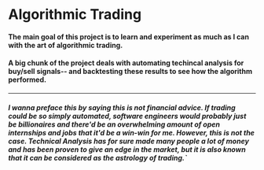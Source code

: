 # Algorithmic Trading


#### The main goal of this project is to learn and experiment as much as I can with the art of algorithmic trading.  
#### A big chunk of the project deals with automating techincal analysis for buy/sell signals-- and backtesting these results to see how the algorithm performed.
---
##### I wanna preface this by saying this is not financial advice. If trading could be so simply automated, software engineers would probably just be billionaires and there'd be an overwhelming amount of open internships and jobs that it'd be a win-win for me. However, this is not the case.  Technical Analysis has for sure made many people a lot of money and has been proven to give an edge in the market, but it is also known that it can be considered as the astrology of trading.`
